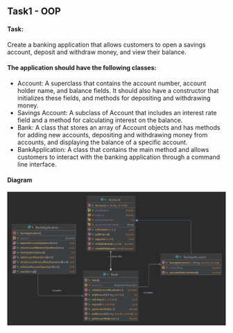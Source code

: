 ## Task1 - OOP

#### Task:
Create a banking application that allows customers to open a savings account, deposit and withdraw money, and view their balance.

#### The application should have the following classes:
- Account: A superclass that contains the account number, account holder name, and balance fields. It should also have a constructor that initializes these fields, and methods for depositing and withdrawing money.
- Savings Account: A subclass of Account that includes an interest rate field and a method for calculating interest on the balance.
- Bank: A class that stores an array of Account objects and has methods for adding new accounts, depositing and withdrawing money from accounts, and displaying the balance of a specific account.
- BankApplication: A class that contains the main method and allows customers to interact with the banking application through a command line interface.

#### Diagram
<img src="imges/package.png">